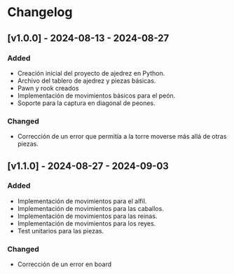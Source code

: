 # Changelog


## [v1.0.0] - 2024-08-13 - 2024-08-27
### Added
- Creación inicial del proyecto de ajedrez en Python.
- Archivo del tablero de ajedrez y piezas básicas.
- Pawn y rook creados
- Implementación de movimientos básicos para el peón.
- Soporte para la captura en diagonal de peones.

### Changed
- Corrección de un error que permitía a la torre moverse más allá de otras piezas.

## [v1.1.0] - 2024-08-27 - 2024-09-03
### Added
- Implementación de movimientos para el alfil.
- Implementación de movimientos para las caballos.
- Implementación de movimientos para las reinas.
- Implementación de movimientos para los reyes.
- Test unitarios para las piezas.

### Changed
- Corrección de un error en board 
